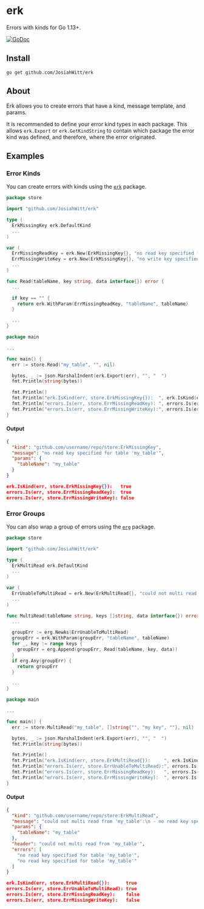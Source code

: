 # erk
Errors with kinds for Go 1.13+.

[![GoDoc](https://godoc.org/github.com/JosiahWitt/erk?status.svg)](https://godoc.org/github.com/JosiahWitt/erk)


## Install
```
go get github.com/JosiahWitt/erk
```


## About
Erk allows you to create errors that have a kind, message template, and params.

It is recommended to define your error kind types in each package.
This allows `erk.Export` or `erk.GetKindString` to contain which package the error kind was defined, and therefore, where the error originated.


## Examples

### Error Kinds
You can create errors with kinds using the [`erk`](https://godoc.org/github.com/JosiahWitt/erk) package.

```go
package store

import "github.com/JosiahWitt/erk"

type (
  ErkMissingKey erk.DefaultKind
  ...
)

var (
  ErrMissingReadKey = erk.New(ErkMissingKey{}, "no read key specified for table '{{.tableName}}'")
  ErrMissingWriteKey = erk.New(ErkMissingKey{}, "no write key specified for table '{{.tableName}}'")
  ...
)

func Read(tableName, key string, data interface{}) error {
  ...

  if key == "" {
    return erk.WithParam(ErrMissingReadKey, "tableName", tableName)
  }

  ...
}
```

```go
package main

...

func main() {
  err := store.Read("my_table", "", nil)

  bytes, _ := json.MarshalIndent(erk.Export(err), "", "  ")
  fmt.Println(string(bytes))

  fmt.Println()
  fmt.Println("erk.IsKind(err, store.ErkMissingKey{}):  ", erk.IsKind(err, store.ErkMissingKey{}))
  fmt.Println("errors.Is(err, store.ErrMissingReadKey): ", errors.Is(err, store.ErrMissingReadKey))
  fmt.Println("errors.Is(err, store.ErrMissingWriteKey):", errors.Is(err, store.ErrMissingWriteKey))
}
```

#### Output
```json
{
  "kind": "github.com/username/repo/store:ErkMissingKey",
  "message": "no read key specified for table 'my_table'",
  "params": {
    "tableName": "my_table"
  }
}

erk.IsKind(err, store.ErkMissingKey{}):   true
errors.Is(err, store.ErrMissingReadKey):  true
errors.Is(err, store.ErrMissingWriteKey): false
```


### Error Groups
You can also wrap a group of errors using the [`erg`](https://godoc.org/github.com/JosiahWitt/erk/erg) package.


```go
package store

import "github.com/JosiahWitt/erk"

type (
  ErkMultiRead erk.DefaultKind
  ...
)

var (
  ErrUnableToMultiRead = erk.New(ErkMultiRead{}, "could not multi read from '{{.tableName}}'")
  ...
)

func MultiRead(tableName string, keys []string, data interface{}) error {
  ...

  groupErr := erg.NewAs(ErrUnableToMultiRead)
  groupErr = erk.WithParam(groupErr, "tableName", tableName)
  for _, key := range keys {
    groupErr = erg.Append(groupErr, Read(tableName, key, data))
  }
  if erg.Any(groupErr) {
    return groupErr
  }

  ...
}
```

```go
package main

...

func main() {
  err := store.MultiRead("my_table", []string{"", "my key", ""}, nil)

  bytes, _ := json.MarshalIndent(erk.Export(err), "", "  ")
  fmt.Println(string(bytes))

  fmt.Println()
  fmt.Println("erk.IsKind(err, store.ErkMultiRead{}):     ", erk.IsKind(err, store.ErkMultiRead{}))
  fmt.Println("errors.Is(err, store.ErrUnableToMultiRead):", errors.Is(err, store.ErrUnableToMultiRead))
  fmt.Println("errors.Is(err, store.ErrMissingReadKey):   ", errors.Is(err, store.ErrMissingReadKey))
  fmt.Println("errors.Is(err, store.ErrMissingWriteKey):  ", errors.Is(err, store.ErrMissingWriteKey))
}
```

#### Output
```json
{
  "kind": "github.com/username/repo/store:ErkMultiRead",
  "message": "could not multi read from 'my_table':\n - no read key specified for table 'my_table'\n - no read key specified for table 'my_table'",
  "params": {
    "tableName": "my_table"
  },
  "header": "could not multi read from 'my_table'",
  "errors": [
    "no read key specified for table 'my_table'",
    "no read key specified for table 'my_table'"
  ]
}

erk.IsKind(err, store.ErkMultiRead{}):      true
errors.Is(err, store.ErrUnableToMultiRead): true
errors.Is(err, store.ErrMissingReadKey):    false
errors.Is(err, store.ErrMissingWriteKey):   false
```
